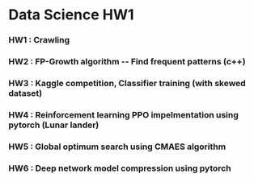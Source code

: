 # Data Science HW1

### HW1 : Crawling
### HW2 : FP-Growth algorithm -- Find frequent patterns (c++)
### HW3 : Kaggle competition, Classifier training (with skewed dataset)
### HW4 : Reinforcement learning PPO impelmentation using pytorch (Lunar lander)
### HW5 : Global optimum search using CMAES algorithm
### HW6 : Deep network model compression using pytorch



